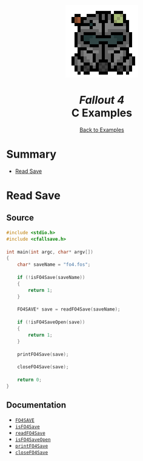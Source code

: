 <div align="center">

![Fallout 4 Logo 192x192](../assets/fo4/fo4_logo_192x192.png)

# *Fallout 4*<br /> C Examples

[Back to Examples](../EXAMPLES.md)

</div>



# Summary

* [Read Save](#read-save)



# Read Save

## Source

```c
#include <stdio.h>
#include <cfallsave.h>

int main(int argc, char* argv[])
{
    char* saveName = "fo4.fos";

    if (!isFO4Save(saveName))
    {
        return 1;
    }

    FO4SAVE* save = readFO4Save(saveName);

    if (!isFO4SaveOpen(save))
    {
        return 1;
    }

    printFO4Save(save);

    closeFO4Save(save);

    return 0;
}
```

## Documentation

* [`FO4SAVE`](../docs/api_fo4.md#fo4save)
* [`isFO4Save`](../docs/api_fo4.md#isfo4save)
* [`readFO4Save`](../docs/api_fo4.md#readfo4save)
* [`isFO4SaveOpen`](../docs/api_fo4.md#isfo4saveopen)
* [`printFO4Save`](../docs/api_fo4.md#printfo4save)
* [`closeFO4Save`](../docs/api_fo4.md#closefo4save)
